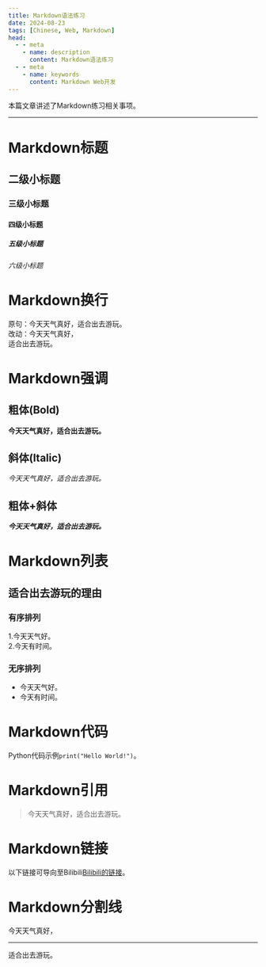 ```yaml
---
title: Markdown语法练习
date: 2024-08-23
tags: [Chinese, Web, Markdown]
head:
  - - meta
    - name: description
      content: Markdown语法练习
  - - meta
    - name: keywords
      content: Markdown Web开发
---
```


本篇文章讲述了Markdown练习相关事项。

---
# Markdown标题

## 二级小标题
### 三级小标题
#### 四级小标题
##### 五级小标题
###### 六级小标题

# Markdown换行

原句：今天天气真好，适合出去游玩。<br>
改动：今天天气真好，<br>适合出去游玩。

# Markdown强调

## 粗体(Bold)

**今天天气真好，适合出去游玩。**

## 斜体(Italic)

*今天天气真好，适合出去游玩。*

## 粗体+斜体

***今天天气真好，适合出去游玩。***

# Markdown列表

## 适合出去游玩的理由

### 有序排列

1.今天天气好。<br>
2.今天有时间。

### 无序排列

- 今天天气好。
- 今天有时间。

# Markdown代码

Python代码示例`print("Hello World!")`。

# Markdown引用

> 今天天气真好，适合出去游玩。

# Markdown链接

以下链接可导向至Bilibili[Bilibili的链接](https://bilibili.com)。

# Markdown分割线

今天天气真好，
***
适合出去游玩。